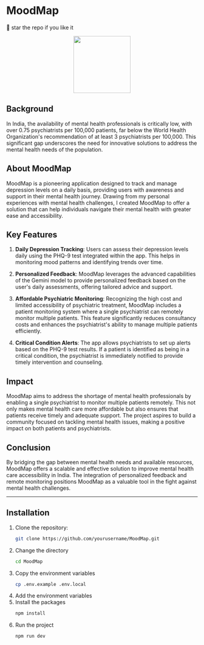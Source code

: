 # MoodMap

🌟 star the repo if you like it

<div align="center">
  <img src="https://github.com/user-attachments/assets/b1cf0776-6fd9-4339-9577-57473fa3d061" alt="" width=150 height=150 />
</div>

## Background

In India, the availability of mental health professionals is critically low, with over 0.75 psychiatrists per 100,000 patients, far below the World Health Organization's recommendation of at least 3 psychiatrists per 100,000. This significant gap underscores the need for innovative solutions to address the mental health needs of the population.

## About MoodMap

MoodMap is a pioneering application designed to track and manage depression levels on a daily basis, providing users with awareness and support in their mental health journey. Drawing from my personal experiences with mental health challenges, I created MoodMap to offer a solution that can help individuals navigate their mental health with greater ease and accessibility.

## Key Features

1. **Daily Depression Tracking**: Users can assess their depression levels daily using the PHQ-9 test integrated within the app. This helps in monitoring mood patterns and identifying trends over time.

2. **Personalized Feedback**: MoodMap leverages the advanced capabilities of the Gemini model to provide personalized feedback based on the user's daily assessments, offering tailored advice and support.

3. **Affordable Psychiatric Monitoring**: Recognizing the high cost and limited accessibility of psychiatric treatment, MoodMap includes a patient monitoring system where a single psychiatrist can remotely monitor multiple patients. This feature significantly reduces consultancy costs and enhances the psychiatrist's ability to manage multiple patients efficiently.

4. **Critical Condition Alerts**: The app allows psychiatrists to set up alerts based on the PHQ-9 test results. If a patient is identified as being in a critical condition, the psychiatrist is immediately notified to provide timely intervention and counseling.

## Impact

MoodMap aims to address the shortage of mental health professionals by enabling a single psychiatrist to monitor multiple patients remotely. This not only makes mental health care more affordable but also ensures that patients receive timely and adequate support. The project aspires to build a community focused on tackling mental health issues, making a positive impact on both patients and psychiatrists.

## Conclusion

By bridging the gap between mental health needs and available resources, MoodMap offers a scalable and effective solution to improve mental health care accessibility in India. The integration of personalized feedback and remote monitoring positions MoodMap as a valuable tool in the fight against mental health challenges.

---

## Installation

1. Clone the repository:
   ```bash
   git clone https://github.com/yourusername/MoodMap.git
   ```
2. Change the directory
   ```bash
   cd MoodMap
   ```
3. Copy the environment variables
   ```bash
   cp .env.example .env.local
   ```
4. Add the environment variables
5. Install the packages
   ```bash
   npm install
   ```
6. Run the project
   ```bash
   npm run dev
   ```

